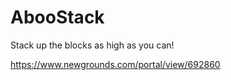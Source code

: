 # AbooStack

Stack up the blocks as high as you can!

https://www.newgrounds.com/portal/view/692860
